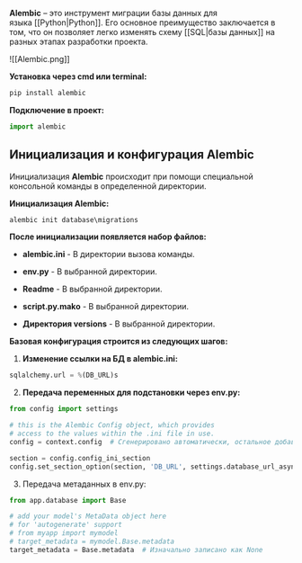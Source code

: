 **Alembic** – это инструмент миграции базы данных для языка [[Python|Python]]. Его основное преимущество заключается в том, что он позволяет легко изменять схему [[SQL|базы данных]] на разных этапах разработки проекта.

![[Alembic.png]]

**Установка через cmd или terminal:**

```Python
pip install alembic
```

**Подключение в проект:**

```Python
import alembic
```

## Инициализация и конфигурация Alembic

Инициализация **Alembic** происходит при помощи специальной консольной команды в определенной директории.

**Инициализация Alembic:**

```Python
alembic init database\migrations
```

**После инициализации появляется набор файлов:**

- **alembic.ini** - В директории вызова команды.

- **env.py** - В выбранной директории.

- **Readme** - В выбранной директории.

- **script.py.mako** - В выбранной директории.

- **Директория versions** - В выбранной директории.

**Базовая конфигурация строится из следующих шагов:**

1. **Изменение ссылки на БД в alembic.ini:** 

```Python
sqlalchemy.url = %(DB_URL)s
```

2. **Передача переменных для подстановки через env.py:**

```Python
from config import settings

# this is the Alembic Config object, which provides  
# access to the values within the .ini file in use.  
config = context.config  # Сгенерировано автоматически, остальное добавлено

section = config.config_ini_section  
config.set_section_option(section, 'DB_URL', settings.database_url_asyncpg)
```

3. Передача метаданных в env.py:

```Python
from app.database import Base

# add your model's MetaData object here  
# for 'autogenerate' support  
# from myapp import mymodel  
# target_metadata = mymodel.Base.metadata  
target_metadata = Base.metadata  # Изначально записано как None
```

